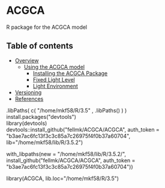 # ACGCA
R package for the ACGCA model

## Table of contents
* [Overview](#overview)
  * [Using the ACGCA model](#using-the-acgca-model)
    * [Installing the ACGCA Package](#installation)
    * [Fixed Light Level](#fixed)
    * [Light Environment](#lightenvironment)
* [Versioning](#versioning)
* [References](#references)

.libPaths( c( "/home/mkf58/R/3.5" , .libPaths() ) )
install.packages("devtools")  
library(devtools)  
devtools::install_github("fellmk/ACGCA/ACGCA", auth_token = "b3ae7ac6fc13f3c3c85a7c26975f4f0b37a60704", lib="/home/mkf58/lib/R/3.5.2")

with_libpaths(new = "/home/mkf58/lib/R/3.5.2/", install_github("fellmk/ACGCA/ACGCA", auth_token = "b3ae7ac6fc13f3c3c85a7c26975f4f0b37a60704"))

library(ACGCA, lib.loc="/home/mkf58/R/3.5")  
